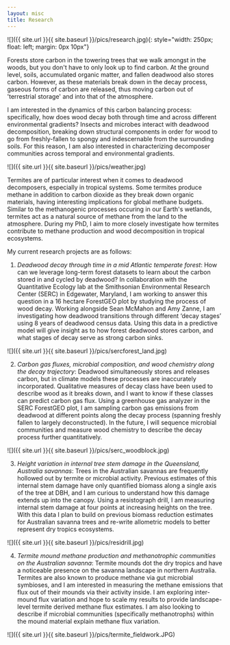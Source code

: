 ```yaml
---
layout: misc
title: Research
---
```

![]({{ site.url }}{{ site.baseurl }}/pics/research.jpg){: style="width: 250px; float: left; margin: 0px 10px"}

Forests store carbon in the towering trees that we walk amongst in the woods, but you don't have to only look up to find carbon. At the ground level, soils, accumulated organic matter, and fallen deadwood also stores carbon. However, as these materials break down in the decay process, gaseous forms of carbon are released, thus moving carbon out of 'terrestrial storage' and into that of the atmosphere. 

I am interested in the dynamics of this carbon balancing process: specifically, how does wood decay both through time and across different environmental gradients? Insects and microbes interact with deadwood decomposition, breaking down structural components in order for wood to go from freshly-fallen to spongy and indescernable from the surrounding soils. For this reason, I am also interested in characterizing decomposer communities across temporal and environmental gradients. 

![]({{ site.url }}{{ site.baseurl }}/pics/weather.jpg)

Termites are of particular interest when it comes to deadwood decomposers, especially in tropical systems. Some termites produce methane in addition to carbon dioxide as they break down organic materials, having interesting implications for global methane budgets. Similar to the methanogenic processes occuring in our Earth's wetlands, termites act as a natural source of methane from the land to the atmosphere. During my PhD, I aim to more closely investigate how termites contribute to methane production and wood decomposition in tropical ecosystems. 

My current research projects are as follows:

1. *Deadwood decay through time in a mid Atlantic temperate forest*: How can we leverage long-term forest datasets to learn about the carbon stored in and cycled by deadwood? In collaboration with the Quantitative Ecology lab at the Smithsonian Environmental Research Center (SERC) in Edgewater, Maryland, I am working to answer this question in a 16 hectare ForestGEO plot by studying the process of wood decay. Working alongside Sean McMahon and Amy Zanne, I am investigating how deadwood transitions through different ‘decay stages’ using 8 years of deadwood census data. Using this data in a predictive model will give insight as to how forest deadwood stores carbon, and what stages of decay serve as strong carbon sinks. 

![]({{ site.url }}{{ site.baseurl }}/pics/sercforest_land.jpg)

2. *Carbon gas fluxes, microbial composition, and wood chemistry along the decay trajectory*: Deadwood simultaneously stores and releases carbon, but in climate models these processes are inaccurately incorporated. Qualitative measures of decay class have been used to describe wood as it breaks down, and I want to know if these classes can predict carbon gas flux. Using a greenhouse gas analyzer in the SERC ForestGEO plot, I am sampling carbon gas emissions from deadwood at different points along the decay process (spanning freshly fallen to largely deconstructed). In the future, I will sequence microbial communities and measure wood chemistry to describe the decay process further quantitatively. 

![]({{ site.url }}{{ site.baseurl }}/pics/serc_woodblock.jpg)

3. *Height variation in internal tree stem damage in the Queensland, Australia savannas*: Trees in the Australian savannas are frequently hollowed out by termite or microbial activity. Previous estimates of this internal stem damage have only quantified biomass along a single axis of the tree at DBH, and I am curious to understand how this damage extends up into the canopy. Using a resistograph drill, I am measuring internal stem damage at four points at increasing heights on the tree. With this data I plan to build on previous biomass reduction estimates for Australian savanna trees and re-write allometric models to better represent dry tropics ecosystems.

![]({{ site.url }}{{ site.baseurl }}/pics/residrill.jpg)

4. *Termite mound methane production and methanotrophic communities on the Australian savanna*: Termite mounds dot the dry tropics and have a noticeable presence on the savanna landscape in northern Australia. Termites are also known to produce methane via gut microbial symbioses, and I am interested in measuring the methane emissions that flux out of their mounds via their activity inside. I am exploring inter-mound flux variation and hope to scale my results to provide landscape-level termite derived methane flux estimates. I am also looking to describe if microbial communities (specifically methanotrophs) within the mound material explain methane flux variation.

![]({{ site.url }}{{ site.baseurl }}/pics/termite_fieldwork.JPG)
